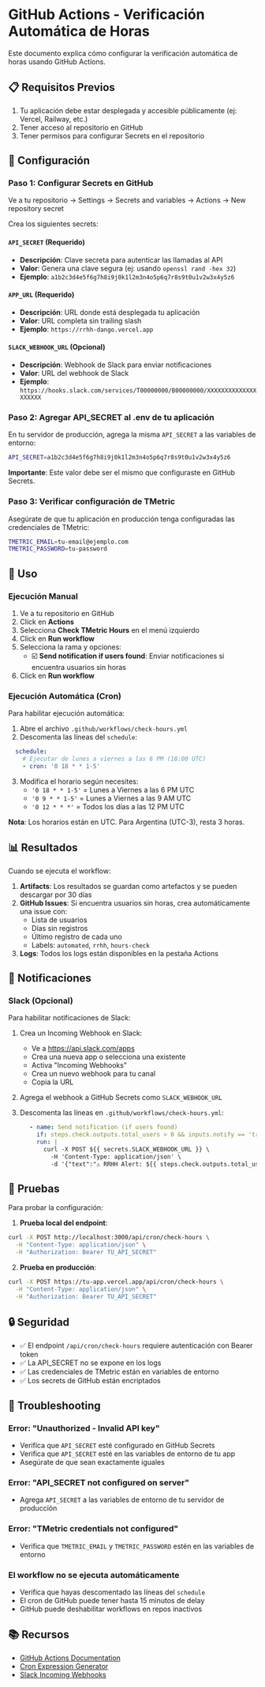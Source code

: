 # GitHub Actions - Verificación Automática de Horas

Este documento explica cómo configurar la verificación automática de horas usando GitHub Actions.

## 📋 Requisitos Previos

1. Tu aplicación debe estar desplegada y accesible públicamente (ej: Vercel, Railway, etc.)
2. Tener acceso al repositorio en GitHub
3. Tener permisos para configurar Secrets en el repositorio

## 🔧 Configuración

### Paso 1: Configurar Secrets en GitHub

Ve a tu repositorio → Settings → Secrets and variables → Actions → New repository secret

Crea los siguientes secrets:

#### `API_SECRET` (Requerido)
- **Descripción**: Clave secreta para autenticar las llamadas al API
- **Valor**: Genera una clave segura (ej: usando `openssl rand -hex 32`)
- **Ejemplo**: `a1b2c3d4e5f6g7h8i9j0k1l2m3n4o5p6q7r8s9t0u1v2w3x4y5z6`

#### `APP_URL` (Requerido)
- **Descripción**: URL donde está desplegada tu aplicación
- **Valor**: URL completa sin trailing slash
- **Ejemplo**: `https://rrhh-dango.vercel.app`

#### `SLACK_WEBHOOK_URL` (Opcional)
- **Descripción**: Webhook de Slack para enviar notificaciones
- **Valor**: URL del webhook de Slack
- **Ejemplo**: `https://hooks.slack.com/services/T00000000/B00000000/XXXXXXXXXXXXXXXXXXXX`

### Paso 2: Agregar API_SECRET al .env de tu aplicación

En tu servidor de producción, agrega la misma `API_SECRET` a las variables de entorno:

```bash
API_SECRET=a1b2c3d4e5f6g7h8i9j0k1l2m3n4o5p6q7r8s9t0u1v2w3x4y5z6
```

**Importante**: Este valor debe ser el mismo que configuraste en GitHub Secrets.

### Paso 3: Verificar configuración de TMetric

Asegúrate de que tu aplicación en producción tenga configuradas las credenciales de TMetric:

```bash
TMETRIC_EMAIL=tu-email@ejemplo.com
TMETRIC_PASSWORD=tu-password
```

## 🚀 Uso

### Ejecución Manual

1. Ve a tu repositorio en GitHub
2. Click en **Actions**
3. Selecciona **Check TMetric Hours** en el menú izquierdo
4. Click en **Run workflow**
5. Selecciona la rama y opciones:
   - ☑️ **Send notification if users found**: Enviar notificaciones si encuentra usuarios sin horas
6. Click en **Run workflow**

### Ejecución Automática (Cron)

Para habilitar ejecución automática:

1. Abre el archivo `.github/workflows/check-hours.yml`
2. Descomenta las líneas del `schedule`:

```yaml
  schedule:
    # Ejecutar de lunes a viernes a las 6 PM (18:00 UTC)
    - cron: '0 18 * * 1-5'
```

3. Modifica el horario según necesites:
   - `'0 18 * * 1-5'` = Lunes a Viernes a las 6 PM UTC
   - `'0 9 * * 1-5'` = Lunes a Viernes a las 9 AM UTC
   - `'0 12 * * *'` = Todos los días a las 12 PM UTC

**Nota**: Los horarios están en UTC. Para Argentina (UTC-3), resta 3 horas.

## 📊 Resultados

Cuando se ejecuta el workflow:

1. **Artifacts**: Los resultados se guardan como artefactos y se pueden descargar por 30 días
2. **GitHub Issues**: Si encuentra usuarios sin horas, crea automáticamente una issue con:
   - Lista de usuarios
   - Días sin registros
   - Último registro de cada uno
   - Labels: `automated`, `rrhh`, `hours-check`
3. **Logs**: Todos los logs están disponibles en la pestaña Actions

## 🔔 Notificaciones

### Slack (Opcional)

Para habilitar notificaciones de Slack:

1. Crea un Incoming Webhook en Slack:
   - Ve a https://api.slack.com/apps
   - Crea una nueva app o selecciona una existente
   - Activa "Incoming Webhooks"
   - Crea un nuevo webhook para tu canal
   - Copia la URL

2. Agrega el webhook a GitHub Secrets como `SLACK_WEBHOOK_URL`

3. Descomenta las líneas en `.github/workflows/check-hours.yml`:

```yaml
      - name: Send notification (if users found)
        if: steps.check.outputs.total_users > 0 && inputs.notify == 'true'
        run: |
          curl -X POST ${{ secrets.SLACK_WEBHOOK_URL }} \
            -H 'Content-Type: application/json' \
            -d '{"text":"⚠️ RRHH Alert: ${{ steps.check.outputs.total_users }} usuarios sin horas registradas"}'
```

## 🧪 Pruebas

Para probar la configuración:

1. **Prueba local del endpoint**:
```bash
curl -X POST http://localhost:3000/api/cron/check-hours \
  -H "Content-Type: application/json" \
  -H "Authorization: Bearer TU_API_SECRET"
```

2. **Prueba en producción**:
```bash
curl -X POST https://tu-app.vercel.app/api/cron/check-hours \
  -H "Content-Type: application/json" \
  -H "Authorization: Bearer TU_API_SECRET"
```

## 🔒 Seguridad

- ✅ El endpoint `/api/cron/check-hours` requiere autenticación con Bearer token
- ✅ La API_SECRET no se expone en los logs
- ✅ Las credenciales de TMetric están en variables de entorno
- ✅ Los secrets de GitHub están encriptados

## 📝 Troubleshooting

### Error: "Unauthorized - Invalid API key"
- Verifica que `API_SECRET` esté configurado en GitHub Secrets
- Verifica que `API_SECRET` esté en las variables de entorno de tu app
- Asegúrate de que sean exactamente iguales

### Error: "API_SECRET not configured on server"
- Agrega `API_SECRET` a las variables de entorno de tu servidor de producción

### Error: "TMetric credentials not configured"
- Verifica que `TMETRIC_EMAIL` y `TMETRIC_PASSWORD` estén en las variables de entorno

### El workflow no se ejecuta automáticamente
- Verifica que hayas descomentado las líneas del `schedule`
- El cron de GitHub puede tener hasta 15 minutos de delay
- GitHub puede deshabilitar workflows en repos inactivos

## 📚 Recursos

- [GitHub Actions Documentation](https://docs.github.com/en/actions)
- [Cron Expression Generator](https://crontab.guru/)
- [Slack Incoming Webhooks](https://api.slack.com/messaging/webhooks)
